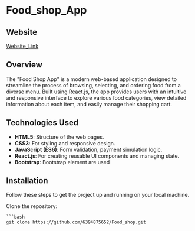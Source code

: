 # Food_shop_App

## Website
[Website_Link](https://flourishing-dieffenbachia-833669.netlify.app/)

## Overview

The "Food Shop App" is a modern web-based application designed to streamline the process of browsing, selecting, and ordering food from a diverse menu. Built using React.js, the app provides users with an intuitive and responsive interface to explore various food categories, view detailed information about each item, and easily manage their shopping cart.


## Technologies Used

- **HTML5**: Structure of the web pages.
- **CSS3**: For styling and responsive design.
- **JavaScript (ES6)**: Form validation, payment simulation logic.
- **React.js**: For creating reusable UI components and managing state.
- **Bootstrap**: Bootstrap element are used

## Installation

Follow these steps to get the project up and running on your local machine.

 Clone the repository:

    ```bash
    git clone https://github.com/6394875652/Food_shop.git
